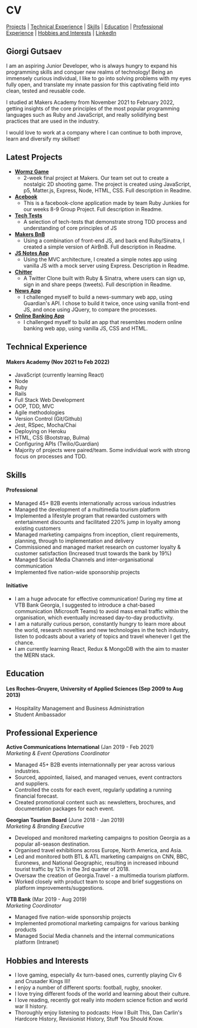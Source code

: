 # CV
[Projects](#latest-projects) | [Technical Experience](#technical-experience) | [Skills](#skills) | [Education](#education) | [Professional Experience](#professional-experience) | [Hobbies and Interests](#hobbies-and-interests) | [LinkedIn](https://www.linkedin.com/in/giorgigutsaev/)

## Giorgi Gutsaev

I am an aspiring Junior Developer, who is always hungry to expand his programming skills and conquer new realms of technology! Being an immensely curious individual, I like to go into solving problems with my eyes fully open, and translate my innate passion for this captivating field into clean, tested and reusable code. 

I studied at Makers Academy from November 2021 to February 2022, getting insights of the core principles of the most popular programming languages such as Ruby and JavaScript, and really solidifying best practices that are used in the industry. 

I would love to work at a company where I can continue to both improve, learn and diversify my skillset! 

## Latest Projects

- **[Wormz Game](https://github.com/giorgigutsaevi/wormz)**
  * 2-week final project at Makers. Our team set out to create a nostalgic 2D shooting game. The project is created using JavaScript, p5, Matter.js, Express, Node, HTML, CSS. Full description in Readme.
- **[Acebook](https://github.com/giorgigutsaevi/acebook-ruby-junkies)**
  * This is a facebook-clone application made by team Ruby Junkies for our weeks 8-9 Group Project. Full description in Readme.
- **[Tech Tests](https://github.com/giorgigutsaevi/bank-tech-test)**
  * A selection of tech-tests that demonstrate strong TDD process and understanding of core principles of JS
- **[Makers BnB](https://github.com/giorgigutsaevi/Makers-BnB)**
  * Using a combination of front-end JS, and back end Ruby/Sinatra, I created a simple version of AirBnB. Full description in Readme.
- **[JS Notes App](https://github.com/giorgigutsaevi/JS-notes-app)**
  * Using the MVC architecture, I created a simple notes app using vanilla JS with a mock server using Express. Description in Readme.
- **[Chitter](https://github.com/giorgigutsaevi/chitter-challenge)**
  * A Twitter Clone built with Ruby & Sinatra, where users can sign up, sign in and share peeps (tweets). Full description in Readme.
- **[News App](https://github.com/giorgigutsaevi/news-summary-challenge)**
  * I challenged myself to build a news-summary web app, using Guardian's API. I chose to build it twice, once using vanilla front-end JS, and once using JQuery, to compare the processes.
- **[Online Banking App](https://github.com/giorgigutsaevi/E-Banking-UI)**
  * I challenged myself to build an app that resembles modern online banking web app, using vanilla JS, CSS and HTML. 

## Technical Experience

#### Makers Academy (Nov 2021 to Feb 2022)

- JavaScript (currently learning React)
- Node
- Ruby 
- Rails
- Full Stack Web Development
- OOP, TDD, MVC
- Agile methodologies
- Version Control (Git/Github)
- Jest, RSpec, Mocha/Chai
- Deploying on Heroku
- HTML, CSS (Bootstrap, Bulma)
- Configuring APIs (Twilio/Guardian)
- Majority of projects were paired/team. Some individual work with strong focus on processes and TDD.

## Skills

#### Professional

- Managed 45+ B2B events internationally across various industries
- Managed the development of a multimedia tourism platform
- Implemented a lifestyle program that rewarded customers with entertainment discounts and facilitated 220% jump in loyalty among existing customers 
- Managed marketing campaigns from inception, client requirements, planning, through to implementation and delivery
- Commissioned and managed market research on customer loyalty & customer satisfaction (Increased trust 
 towards the bank by 19%)
- Managed Social Media Channels and inter-organisational communication
- Implemented five nation-wide sponsorship projects

#### Initiative

- I am a huge advocate for effective communication! During my time at VTB Bank Georgia, I suggested to introduce a chat-based communication (Microsoft Teams) to avoid mass email traffic within the organisation, which eventually increased day-to-day productivity. 
- I am a naturally curious person, constantly hungry to learn more about the world, research novelties and new technologies in the tech industry, listen to podcasts about a variety of topics and travel whenever I get the chance. 
- I am currently learning React, Redux & MongoDB with the aim to master the MERN stack. 


## Education

#### Les Roches-Gruyere, University of Applied Sciences (Sep 2009 to Aug 2013) 

- Hospitality Management and Business Administration
- Student Ambassador

## Professional Experience

**Active Communications International** (Jan 2019 - Feb 2021)    
*Marketing & Event Operations Coordinator*  
- Managed 45+ B2B events internationnally per year across various industries.
- Sourced, appointed, liaised, and managed venues, event contractors and suppliers.
- Controlled the costs for each event, regularly updating a running financial forecast.
- Created promotional content such as: newsletters, brochures, and documentation packages for each event.

**Georgian Tourism Board** (June 2018 - Jan 2019)    
*Marketing & Branding Executive*  
- Developed and monitored marketing campaigns to position Georgia as a popular all-season destination. 
- Organised travel exhibitions across Europe, North America, and Asia.
- Led and monitored both BTL & ATL marketing campaigns on CNN, BBC, Euronews, and National Geographic, resulting in increased inbound tourist traffic by 12% in the 3rd quarter of 2018.
- Oversaw the creation of Georgia.Travel - a multimedia tourism platform.
- Worked closely with product team to scope and brief suggestions on platform improvements/suggestions.

**VTB Bank** (Mar 2019 - Aug 2019)  
*Marketing Coordinator*
- Managed five nation-wide sponsorship projects
- Implemented promotional marketing campaigns for various banking products
- Managed Social Media channels and the internal communications platform (Intranet)


## Hobbies and Interests

- I love gaming, especially 4x turn-based ones, currently playing Civ 6 and Crusader Kings III!
- I enjoy a number of different sports: football, rugby, snooker.
- I love trying different foods of the world and learning about their culture.
- I love reading, recently got really into modern science fiction and world war II history. 
- Thoroughly enjoy listening to podcasts: How I Built This, Dan Carlin's Hardcore History, Revisionist History, Stuff You Should Know. 

